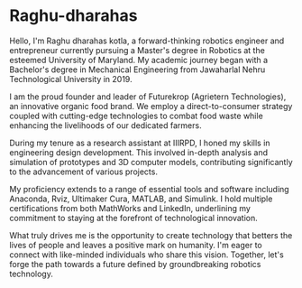# Raghu-dharahas

Hello, I'm Raghu dharahas kotla, a forward-thinking robotics engineer and entrepreneur currently pursuing a Master's degree in Robotics at the esteemed University of Maryland. My academic journey began with a Bachelor's degree in Mechanical Engineering from Jawaharlal Nehru Technological University in 2019.

I am the proud founder and leader of Futurekrop (Agrietern Technologies), an innovative organic food brand. We employ a direct-to-consumer strategy coupled with cutting-edge technologies to combat food waste while enhancing the livelihoods of our dedicated farmers.

During my tenure as a research assistant at IIIRPD, I honed my skills in engineering design development. This involved in-depth analysis and simulation of prototypes and 3D computer models, contributing significantly to the advancement of various projects.

My proficiency extends to a range of essential tools and software including Anaconda, Rviz, Ultimaker Cura, MATLAB, and Simulink. I hold multiple certifications from both MathWorks and LinkedIn, underlining my commitment to staying at the forefront of technological innovation.

What truly drives me is the opportunity to create technology that betters the lives of people and leaves a positive mark on humanity. I'm eager to connect with like-minded individuals who share this vision. Together, let's forge the path towards a future defined by groundbreaking robotics technology.














